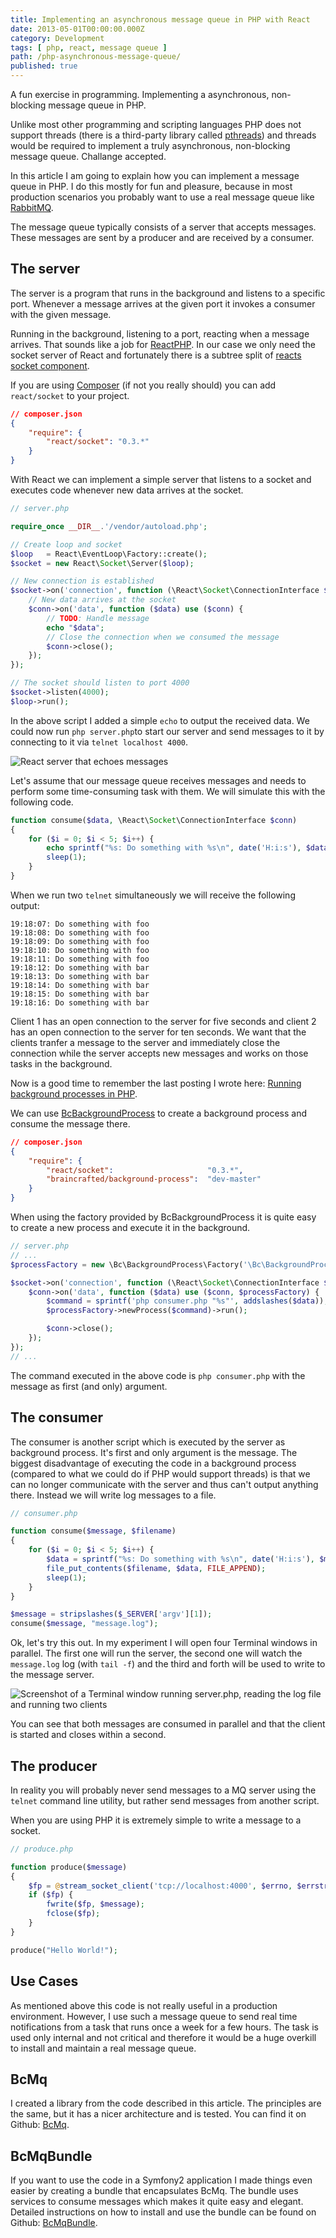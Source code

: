 ```yaml
---
title: Implementing an asynchronous message queue in PHP with React
date: 2013-05-01T00:00:00.000Z
category: Development
tags: [ php, react, message queue ]
path: /php-asynchronous-message-queue/
published: true
---
```


A fun exercise in programming. Implementing a asynchronous, non-blocking message queue in PHP.

Unlike most other programming and scripting languages PHP does not support threads (there is a third-party library called [pthreads](http://docs.php.net/manual/en/book.pthreads.php)) and threads would be required to implement a truly asynchronous, non-blocking message queue. Challange accepted.

In this article I am going to explain how you can implement a message queue in PHP. I do this mostly for fun and pleasure, because in most production scenarios you probably want to use a real message queue like [RabbitMQ](http://www.rabbitmq.com).

The message queue typically consists of a server that accepts messages. These messages are sent by a producer and are received by a consumer.

## The server

The server is a program that runs in the background and listens to a specific port. Whenever a message arrives at the given port it invokes a consumer with the given message.

Running in the background, listening to a port, reacting when a message arrives. That sounds like a job for [ReactPHP](http://reactphp.org). In our case we only need the socket server of React and fortunately there is a subtree split of [reacts socket component](https://github.com/reactphp/socket).

If you are using [Composer](http://getcomposer.org) (if not you really should) you can add `react/socket` to your project.

```json
// composer.json
{
    "require": {
        "react/socket": "0.3.*"
    }
}
```

With React we can implement a simple server that listens to a socket and executes code whenever new data arrives at the socket.

```php
// server.php

require_once __DIR__.'/vendor/autoload.php';

// Create loop and socket
$loop   = React\EventLoop\Factory::create();
$socket = new React\Socket\Server($loop);

// New connection is established
$socket->on('connection', function (\React\Socket\ConnectionInterface $conn) {
    // New data arrives at the socket
    $conn->on('data', function ($data) use ($conn) {
        // TODO: Handle message
        echo "$data";
        // Close the connection when we consumed the message
        $conn->close();
    });
});

// The socket should listen to port 4000
$socket->listen(4000);
$loop->run();
```

In the above script I added a simple `echo` to output the received data. We could now run `php server.php`to start our server and send messages to it by connecting to it via `telnet localhost 4000`.

![React server that echoes messages](react-server.png)

Let's assume that our message queue receives messages and needs to perform some time-consuming task with them. We will simulate this with the following code.

```php
function consume($data, \React\Socket\ConnectionInterface $conn)
{
    for ($i = 0; $i < 5; $i++) {
        echo sprintf("%s: Do something with %s\n", date('H:i:s'), $data);
        sleep(1);
    }
}
```

When we run two `telnet` simultaneously we will receive the following output:

```text
19:18:07: Do something with foo
19:18:08: Do something with foo
19:18:09: Do something with foo
19:18:10: Do something with foo
19:18:11: Do something with foo
19:18:12: Do something with bar
19:18:13: Do something with bar
19:18:14: Do something with bar
19:18:15: Do something with bar
19:18:16: Do something with bar
```

Client 1 has an open connection to the server for five seconds and client 2 has an open connection to the server for ten seconds. We want that the clients tranfer a message to the server and immediately close the connection while the server accepts new messages and works on those tasks in the background.

Now is a good time to remember the last posting I wrote here: [Running background processes in PHP](http://braincrafted.com/php-background-processes/).

We can use [BcBackgroundProcess](https://github.com/braincrafted/background-process) to create a background process and consume the message there.

```json
// composer.json
{
    "require": {
        "react/socket":                     "0.3.*",
        "braincrafted/background-process":  "dev-master"
    }
}
```

When using the factory provided by BcBackgroundProcess it is quite easy to create a new process and execute it in the background.

```php
// server.php
// ...
$processFactory = new \Bc\BackgroundProcess\Factory('\Bc\BackgroundProcess\BackgroundProcess');

$socket->on('connection', function (\React\Socket\ConnectionInterface $conn) use ($processFactory) {
    $conn->on('data', function ($data) use ($conn, $processFactory) {
        $command = sprintf('php consumer.php "%s"', addslashes($data));
        $processFactory->newProcess($command)->run();

        $conn->close();
    });
});
// ...
```

The command executed in the above code is `php consumer.php` with the message as first (and only) argument.

## The consumer

The consumer is another script which is executed by the server as background process. It's first and only argument is the message. The biggest disadvantage of executing the code in a background process (compared to what we could do if PHP would support threads) is that we can no longer communicate with the server and thus can't output anything there. Instead we will write log messages to a file.

```php
// consumer.php

function consume($message, $filename)
{
    for ($i = 0; $i < 5; $i++) {
        $data = sprintf("%s: Do something with %s\n", date('H:i:s'), $message);
        file_put_contents($filename, $data, FILE_APPEND);
        sleep(1);
    }
}

$message = stripslashes($_SERVER['argv'][1]);
consume($message, "message.log");
```

Ok, let's try this out. In my experiment I will open four Terminal windows in parallel. The first one will run the server, the second one will watch the `message.log` log (with `tail -f`) and the third and forth will be used to write to the message server.

![Screenshot of a Terminal window running server.php, reading the log file and running two clients](mq-server.png)

You can see that both messages are consumed in parallel and that the client is started and closes within a second.

## The producer

In reality you will probably never send messages to a MQ server using the `telnet` command line utility, but rather send messages from another script.

When you are using PHP it is extremely simple to write a message to a socket.

```php
// produce.php

function produce($message)
{
    $fp = @stream_socket_client('tcp://localhost:4000', $errno, $errstr, 30);
    if ($fp) {
        fwrite($fp, $message);
        fclose($fp);
    }
}

produce("Hello World!");
```


## Use Cases

As mentioned above this code is not really useful in a production environment. However, I use such a message queue to send real time notifications from a task that runs once a week for a few hours. The task is used only internal and not critical and therefore it would be a huge overkill to install and maintain a real message queue.


## BcMq

I created a library from the code described in this article. The principles are the same, but it has a nicer architecture and is tested. You can find it on Github: [BcMq](https://github.com/braincrafted/mq).


## BcMqBundle

If you want to use the code in a Symfony2 application I made things even easier by creating a bundle that encapsulates BcMq. The bundle uses services to consume messages which makes it quite easy and elegant. Detailed instructions on how to install and use the bundle can be found on Github: [BcMqBundle](https://github.com/braincrafted/mq-bundle).
